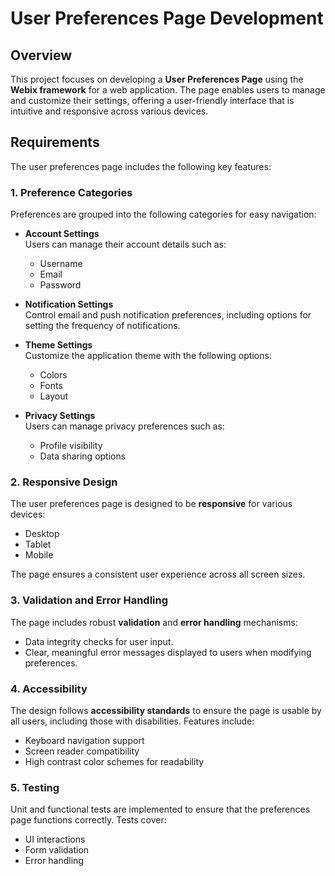 # User Preferences Page Development

## Overview
This project focuses on developing a **User Preferences Page** using the **Webix framework** for a web application. The page enables users to manage and customize their settings, offering a user-friendly interface that is intuitive and responsive across various devices.

## Requirements

The user preferences page includes the following key features:

### 1. **Preference Categories**
Preferences are grouped into the following categories for easy navigation:

- **Account Settings**  
  Users can manage their account details such as:
  - Username
  - Email
  - Password

- **Notification Settings**  
  Control email and push notification preferences, including options for setting the frequency of notifications.

- **Theme Settings**  
  Customize the application theme with the following options:
  - Colors
  - Fonts
  - Layout

- **Privacy Settings**  
  Users can manage privacy preferences such as:
  - Profile visibility
  - Data sharing options

### 2. **Responsive Design**
The user preferences page is designed to be **responsive** for various devices:
- Desktop
- Tablet
- Mobile

The page ensures a consistent user experience across all screen sizes.

### 3. **Validation and Error Handling**
The page includes robust **validation** and **error handling** mechanisms:
- Data integrity checks for user input.
- Clear, meaningful error messages displayed to users when modifying preferences.

### 4. **Accessibility**
The design follows **accessibility standards** to ensure the page is usable by all users, including those with disabilities. Features include:
- Keyboard navigation support
- Screen reader compatibility
- High contrast color schemes for readability

### 5. **Testing**
Unit and functional tests are implemented to ensure that the preferences page functions correctly. Tests cover:
- UI interactions
- Form validation
- Error handling


